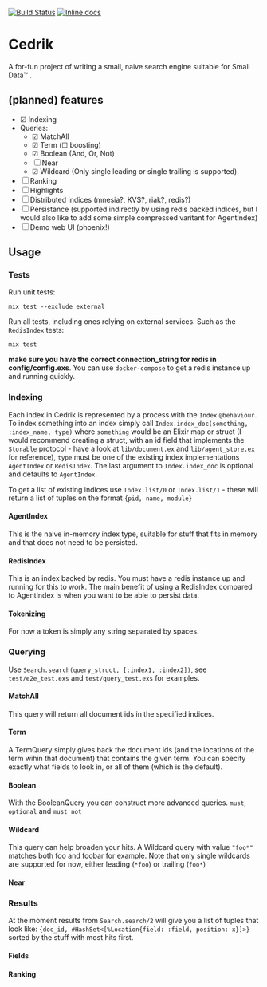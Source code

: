 [![Build Status](https://travis-ci.org/vorce/cedrik.svg?branch=master)](https://travis-ci.org/vorce/cedrik)
[![Inline docs](http://inch-ci.org/github/vorce/cedrik.svg?branch=HEAD&style=flat)](http://inch-ci.org/github/vorce/cedrik)

# Cedrik

A for-fun project of writing a small, naive search engine suitable for Small Data™ .

## (planned) features

- ☑ Indexing
- Queries:
    - ☑ MatchAll
    - ☑ Term (☐ boosting)
    - ☑ Boolean (And, Or, Not)
    - ☐ Near
    - ☑ Wildcard (Only single leading or single trailing is supported)
- ☐ Ranking
- ☐ Highlights
- ☐ Distributed indices (mnesia?, KVS?, riak?, redis?)
- ☐ Persistance (supported indirectly by using redis backed indices, but I would also like to add some simple compressed varitant for AgentIndex)
- ☐ Demo web UI (phoenix!)

## Usage

### Tests

Run unit tests:

    mix test --exclude external

Run all tests, including ones relying on external services. Such as the `RedisIndex` tests:

    mix test

**make sure you have the correct connection_string for redis in config/config.exs**.
You can use `docker-compose` to get a redis instance up and running quickly.

### Indexing

Each index in Cedrik is represented by a process with the `Index` `@behaviour`.
To index something into an index simply call `Index.index_doc(something, :index_name, type)` where
`something` would be an Elixir map or struct (I would recommend creating a struct, with an id field that implements the `Storable` protocol - have a look at `lib/document.ex` and `lib/agent_store.ex` for reference),
`type` must be one of the existing index implementations `AgentIndex` or `RedisIndex`. The last argument to `Index.index_doc` is optional and defaults to `AgentIndex`.

To get a list of existing indices use `Index.list/0` or `Index.list/1` - these will return a list of tuples on the format `{pid, name, module}`

#### AgentIndex

This is the naive in-memory index type, suitable for stuff that fits in memory and that does not need to be persisted.

#### RedisIndex

This is an index backed by redis. You must have a redis instance up and running for this to work. The main benefit of using a RedisIndex compared to AgentIndex is when you want to be able to persist data.

#### Tokenizing

For now a token is simply any string separated by spaces.

### Querying

Use `Search.search(query_struct, [:index1, :index2])`, see `test/e2e_test.exs` and `test/query_test.exs` for examples.

#### MatchAll

This query will return all document ids in the specified indices.

#### Term

A TermQuery simply gives back the document ids (and the locations of the
term wihin that document) that contains the given term.
You can specify exactly what fields to look in, or all of them
(which is the default).

#### Boolean

With the BooleanQuery you can construct more advanced queries.
`must`, `optional` and `must_not`

#### Wildcard

This query can help broaden your hits. A Wildcard query with
value `"foo*"` matches both foo and foobar for example.
Note that only single wildcards are supported for now, either
leading (`*foo`) or trailing (`foo*`)

#### Near

### Results

At the moment results from `Search.search/2` will give you
a list of tuples that look like:
`{doc_id, #HashSet<[%Location{field: :field, position: x}]>}`
sorted by the stuff with most hits first.

#### Fields

#### Ranking
